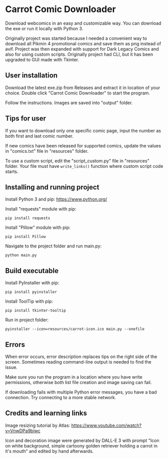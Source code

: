 # Carrot Comic Downloader

Download webcomics in an easy and customizable way. You can download the exe or run it locally with Python 3.

Originally project was started because I needed a convenient way to download all Pikmin 4 promotional comics and save them as png instead of avif. Project was then expanded with support for Dark Legacy Comics and also for using custom scripts. Originally project had CLI, but it has been upgraded to GUI made with Tkinter.

## User installation

Download the latest exe.zip from Releases and extract it in location of your choice. Double click "Carrot Comic Downloader" to start the program.

Follow the instructions. Images are saved into "output" folder.

## Tips for user

If you want to download only one specific comic page, input the number as both first and last comic number.

If new comics have been released for supported comics, update the values in "comics.txt" file in "resources" folder.

To use a custom script, edit the "script_custom.py" file in "resources" folder. Your file must have `write_links()` function where custom script code starts.

## Installing and running project

Install Python 3 and pip: https://www.python.org/

Install "requests" module with pip:

```
pip install requests
```

Install "Pillow" module with pip:

```
pip install Pillow
```

Navigate to the project folder and run main.py:

```
python main.py
```

## Build executable

Install PyInstaller with pip:

```
pip install pyinstaller
```

Install ToolTip with pip:

```
pip install tkinter-tooltip
```

Run in project folder:

```
pyinstaller --icon=resources/carrot-icon.ico main.py --onefile
```

## Errors

When error occurs, error description replaces tips on the right side of the screen. Sometimes reading command-line output is needed to find the issue.

Make sure you run the program in a location where you have write permissions, otherwise both list file creation and image saving can fail.

If downloading fails with multiple Python error messages, you have a bad connection. Try connecting to a more stable network.

## Credits and learning links

Image resizing tutorial by Atlas: https://www.youtube.com/watch?v=VnwDPa9biwc

Icon and decoration image were generated by DALL-E 3 with prompt "Icon on white background, simple cartoony golden retriever holding a carrot in it's mouth" and edited by hand afterwards.
